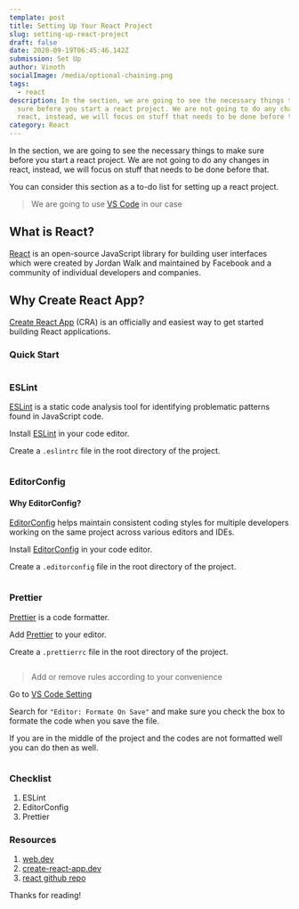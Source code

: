 ```yaml
---
template: post
title: Setting Up Your React Project
slug: setting-up-react-project
draft: false
date: 2020-09-19T06:45:46.142Z
submission: Set Up
author: Vinoth
socialImage: /media/optional-chaining.png
tags:
  - react
description: In the section, we are going to see the necessary things to make
  sure before you start a react project. We are not going to do any changes in
  react, instead, we will focus on stuff that needs to be done before that.
category: React
---
```

In the section, we are going to see the necessary things to make sure before you start a react project. We are not going to do any changes in react, instead, we will focus on stuff that needs to be done before that.

You can consider this section as a to-do list for setting up a react project.

> We are going to use [VS Code](https://code.visualstudio.com/) in our case

## What is React?

[React](https://reactjs.org/) is an open-source JavaScript library for building user interfaces which were created by Jordan Walk and maintained by Facebook and a community of individual developers and companies.

## Why Create React App?

[Create React App](https://create-react-app.dev/) (CRA) is an officially and easiest way to get started building React applications.

### Quick Start

```bash

```

### ESLint

[ESLint](https://eslint.org/) is a static code analysis tool for identifying problematic patterns found in JavaScript code.

Install [ESLint](https://marketplace.visualstudio.com/items?itemName=dbaeumer.vscode-eslint) in your code editor.

Create a `.eslintrc` file in the root directory of the project.

```json

```

### EditorConfig

#### Why EditorConfig?

[EditorConfig](https://editorconfig.org/) helps maintain consistent coding styles for multiple developers working on the same project across various editors and IDEs.

Install [EditorConfig](https://marketplace.visualstudio.com/items?itemName=EditorConfig.EditorConfig) in your code editor.

Create a `.editorconfig` file in the root directory of the project.

```javascript

```

### Prettier

[Prettier](https://prettier.io/) is a code formatter.

Add [Prettier](https://marketplace.visualstudio.com/items?itemName=esbenp.prettier-vscode) to your editor.

Create a `.prettierrc` file in the root directory of the project.

```json

```

> Add or remove rules according to your convenience

Go to [VS Code Setting](https://code.visualstudio.com/docs/getstarted/settings)

Search for `"Editor: Formate On Save"` and make sure you check the box to formate the code when you save the file.

If you are in the middle of the project and the codes are not formatted well you can do then as well.

```bash

```

### Checklist

1. ESLint
2. EditorConfig
3. Prettier

### Resources

1. [web.dev](https://web.dev/accessibility-auditing-react/#use-eslint-plugin-jsx-a11y)
2. [create-react-app.dev](https://create-react-app.dev/docs/setting-up-your-editor/)
3. [react github repo](https://github.com/facebook/react/blob/master/.editorconfig)

Thanks for reading!